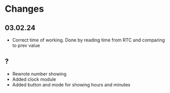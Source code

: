 # Changes

## 03.02.24

- Correct time of working. Done by reading time from RTC and comparing to prev value

## ?

- Rewrote number showing
- Added clock module
- Added button and mode for showing hours and minutes